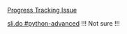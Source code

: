 [Progress Tracking Issue](https://github.com/sleepychild/SoftUni_SE/issues/3)

[sli.do #python-advanced](https://sli.do) !!! Not sure !!!

